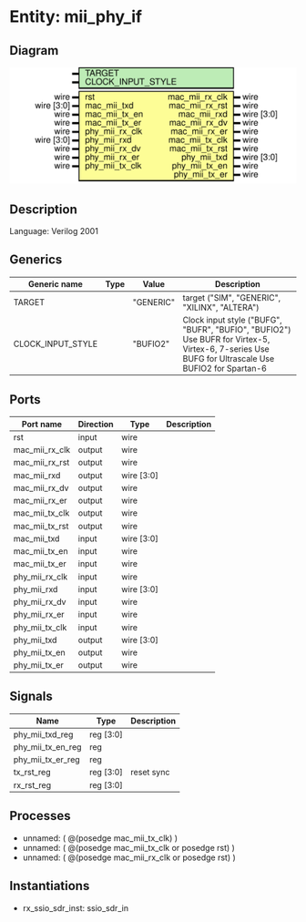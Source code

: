 # Entity: mii_phy_if

## Diagram

![Diagram](mii_phy_if.svg "Diagram")
## Description

Language: Verilog 2001
 
## Generics

| Generic name      | Type | Value     | Description                                                                                                                                       |
| ----------------- | ---- | --------- | ------------------------------------------------------------------------------------------------------------------------------------------------- |
| TARGET            |      | "GENERIC" | target ("SIM", "GENERIC", "XILINX", "ALTERA")                                                                                                     |
| CLOCK_INPUT_STYLE |      | "BUFIO2"  | Clock input style ("BUFG", "BUFR", "BUFIO", "BUFIO2") Use BUFR for Virtex-5, Virtex-6, 7-series Use BUFG for Ultrascale Use BUFIO2 for Spartan-6  |
## Ports

| Port name      | Direction | Type       | Description |
| -------------- | --------- | ---------- | ----------- |
| rst            | input     | wire       |             |
| mac_mii_rx_clk | output    | wire       |             |
| mac_mii_rx_rst | output    | wire       |             |
| mac_mii_rxd    | output    | wire [3:0] |             |
| mac_mii_rx_dv  | output    | wire       |             |
| mac_mii_rx_er  | output    | wire       |             |
| mac_mii_tx_clk | output    | wire       |             |
| mac_mii_tx_rst | output    | wire       |             |
| mac_mii_txd    | input     | wire [3:0] |             |
| mac_mii_tx_en  | input     | wire       |             |
| mac_mii_tx_er  | input     | wire       |             |
| phy_mii_rx_clk | input     | wire       |             |
| phy_mii_rxd    | input     | wire [3:0] |             |
| phy_mii_rx_dv  | input     | wire       |             |
| phy_mii_rx_er  | input     | wire       |             |
| phy_mii_tx_clk | input     | wire       |             |
| phy_mii_txd    | output    | wire [3:0] |             |
| phy_mii_tx_en  | output    | wire       |             |
| phy_mii_tx_er  | output    | wire       |             |
## Signals

| Name              | Type      | Description |
| ----------------- | --------- | ----------- |
| phy_mii_txd_reg   | reg [3:0] |             |
| phy_mii_tx_en_reg | reg       |             |
| phy_mii_tx_er_reg | reg       |             |
| tx_rst_reg        | reg [3:0] | reset sync  |
| rx_rst_reg        | reg [3:0] |             |
## Processes
- unnamed: ( @(posedge mac_mii_tx_clk) )
- unnamed: ( @(posedge mac_mii_tx_clk or posedge rst) )
- unnamed: ( @(posedge mac_mii_rx_clk or posedge rst) )
## Instantiations

- rx_ssio_sdr_inst: ssio_sdr_in
